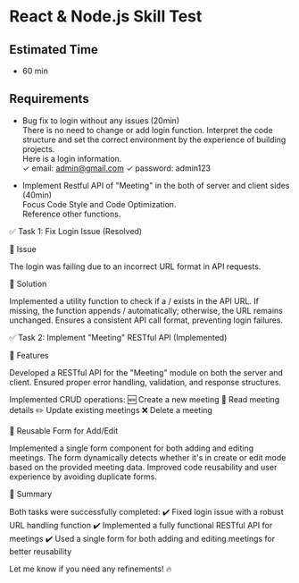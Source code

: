 # React & Node.js Skill Test

## Estimated Time

- 60 min

## Requirements

- Bug fix to login without any issues (20min) <br/>
  There is no need to change or add login function.
  Interpret the code structure and set the correct environment by the experience of building projects. <br/>
  Here is a login information. <br/>
  ✓ email: admin@gmail.com  ✓ password: admin123

- Implement Restful API of "Meeting" in the both of server and client sides (40min)<br/>
  Focus Code Style and Code Optimization. <br/>
  Reference other functions.



✅ Task 1: Fix Login Issue (Resolved)

🔹 Issue

The login was failing due to an incorrect URL format in API requests.

🔹 Solution

Implemented a utility function to check if a / exists in the API URL.
If missing, the function appends / automatically; otherwise, the URL remains unchanged.
Ensures a consistent API call format, preventing login failures.


✅ Task 2: Implement "Meeting" RESTful API (Implemented)

🔹 Features

Developed a RESTful API for the "Meeting" module on both the server and client.
Ensured proper error handling, validation, and response structures.

Implemented CRUD operations:
🆕 Create a new meeting
📖 Read meeting details
✏️ Update existing meetings
❌ Delete a meeting

🔹 Reusable Form for Add/Edit

Implemented a single form component for both adding and editing meetings.
The form dynamically detects whether it's in create or edit mode based on the provided meeting data.
Improved code reusability and user experience by avoiding duplicate forms.

🚀 Summary

Both tasks were successfully completed:
✔️ Fixed login issue with a robust URL handling function
✔️ Implemented a fully functional RESTful API for meetings
✔️ Used a single form for both adding and editing meetings for better reusability

Let me know if you need any refinements! 🔥